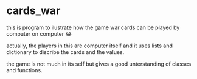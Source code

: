 # cards_war
this is program to ilustrate how the game war cards can be played by computer on computer 😂

actually, the players in this are computer itself and it uses lists and dictionary to discribe the cards and the values.

the game is not much in its self but gives a good unterstanding of classes and functions.
